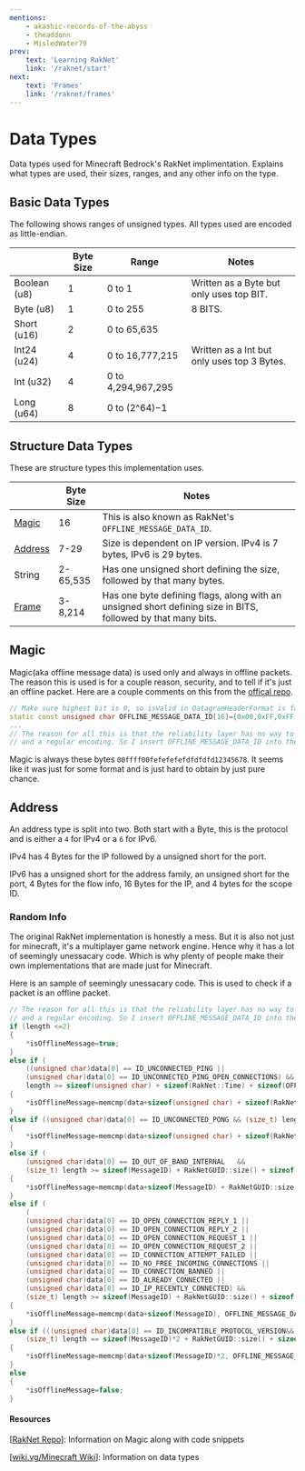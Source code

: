 ```yaml
---
mentions:
    - akashic-records-of-the-abyss
    - theaddonn
    - MisledWater79
prev:
    text: 'Learning RakNet'
    link: '/raknet/start'
next:
    text: 'Frames'
    link: '/raknet/frames'
---
```


# Data Types

Data types used for Minecraft Bedrock's RakNet implimentation.
Explains what types are used, their sizes, ranges, and any other info on the type.

## Basic Data Types

The following shows ranges of unsigned types. All types used are encoded as little-endian.

|               | Byte Size | Range              | Notes                                       |
| ------------- | --------- | ------------------ | ------------------------------------------- |
| Boolean (u8)  | 1         | 0 to 1             | Written as a Byte but only uses top BIT.    |
| Byte (u8)     | 1         | 0 to 255           | 8 BITS.                                     |
| Short (u16)   | 2         | 0 to 65,635        |                                             |
| Int24 (u24)   | 4         | 0 to 16,777,215    | Written as a Int but only uses top 3 Bytes. |
| Int (u32)     | 4         | 0 to 4,294,967,295 |                                             |
| Long (u64)    | 8         | 0 to (2^64)−1      |                                             |

## Structure Data Types

These are structure types this implementation uses.

|                            | Byte Size | Notes                                                                                                        |
| -------------------------- | --------- | ------------------------------------------------------------------------------------------------------------ |
| [Magic](#magic)            | 16        | This is also known as RakNet's `OFFLINE_MESSAGE_DATA_ID`.                                                    |
| [Address](#address)        | 7-29      | Size is dependent on IP version. IPv4 is 7 bytes, IPv6 is 29 bytes.                                          |
| String                     | 2-65,535  | Has one unsigned short defining the size, followed by that many bytes.                                       |
| [Frame](/raknet/frames.md) | 3-8,214   | Has one byte defining flags, along with an unsigned short defining size in BITS, followed by that many bits. |

## Magic

Magic(aka offline message data) is used only and always in offline packets. The reason this is used is for a couple reason, security, and to tell if it's just an offline packet. Here are a couple comments on this from the [offical repo](https://github.com/facebookarchive/RakNet/).

```c++
// Make sure highest bit is 0, so isValid in DatagramHeaderFormat is false
static const unsigned char OFFLINE_MESSAGE_DATA_ID[16]={0x00,0xFF,0xFF,0x00,0xFE,0xFE,0xFE,0xFE,0xFD,0xFD,0xFD,0xFD,0x12,0x34,0x56,0x78};
...
// The reason for all this is that the reliability layer has no way to tell between offline messages that arrived late for a player that is now connected,
// and a regular encoding. So I insert OFFLINE_MESSAGE_DATA_ID into the stream, the encoding of which is essentially impossible to hit by chance
```

Magic is always these bytes `00ffff00fefefefefdfdfdfd12345678`. It seems like it was just for some format and is just hard to obtain by just pure chance.

## Address

An address type is split into two. Both start with a Byte, this is the protocol and is either a `4` for IPv4 or a `6` for IPv6.

IPv4 has 4 Bytes for the IP followed by a unsigned short for the port.

IPv6 has a unsigned short for the address family, an unsigned short for the port, 4 Bytes for the flow info, 16 Bytes for the IP, and 4 bytes for the scope ID.

### Random Info

The original RakNet implementation is honestly a mess. But it is also not just for minecraft, it's a multiplayer game network engine. Hence why it has a lot of seemingly unessacary code. Which is why plenty of people make their own implementations that are made just for Minecraft.

Here is an sample of seemingly unessacary code. This is used to check if a packet is an offline packet.
```c++
// The reason for all this is that the reliability layer has no way to tell between offline messages that arrived late for a player that is now connected,
// and a regular encoding. So I insert OFFLINE_MESSAGE_DATA_ID into the stream, the encoding of which is essentially impossible to hit by chance
if (length <=2)
{
    *isOfflineMessage=true;
}
else if (
    ((unsigned char)data[0] == ID_UNCONNECTED_PING ||
    (unsigned char)data[0] == ID_UNCONNECTED_PING_OPEN_CONNECTIONS) &&
    length >= sizeof(unsigned char) + sizeof(RakNet::Time) + sizeof(OFFLINE_MESSAGE_DATA_ID))
{
    *isOfflineMessage=memcmp(data+sizeof(unsigned char) + sizeof(RakNet::Time), OFFLINE_MESSAGE_DATA_ID, sizeof(OFFLINE_MESSAGE_DATA_ID))==0;
}
else if ((unsigned char)data[0] == ID_UNCONNECTED_PONG && (size_t) length >= sizeof(unsigned char) + sizeof(RakNet::TimeMS) + RakNetGUID::size() + sizeof(OFFLINE_MESSAGE_DATA_ID))
{
    *isOfflineMessage=memcmp(data+sizeof(unsigned char) + sizeof(RakNet::Time) + RakNetGUID::size(), OFFLINE_MESSAGE_DATA_ID, sizeof(OFFLINE_MESSAGE_DATA_ID))==0;
}
else if (
    (unsigned char)data[0] == ID_OUT_OF_BAND_INTERNAL	&&
    (size_t) length >= sizeof(MessageID) + RakNetGUID::size() + sizeof(OFFLINE_MESSAGE_DATA_ID))
{
    *isOfflineMessage=memcmp(data+sizeof(MessageID) + RakNetGUID::size(), OFFLINE_MESSAGE_DATA_ID, sizeof(OFFLINE_MESSAGE_DATA_ID))==0;
}
else if (
    (
    (unsigned char)data[0] == ID_OPEN_CONNECTION_REPLY_1 ||
    (unsigned char)data[0] == ID_OPEN_CONNECTION_REPLY_2 ||
    (unsigned char)data[0] == ID_OPEN_CONNECTION_REQUEST_1 ||
    (unsigned char)data[0] == ID_OPEN_CONNECTION_REQUEST_2 ||
    (unsigned char)data[0] == ID_CONNECTION_ATTEMPT_FAILED ||
    (unsigned char)data[0] == ID_NO_FREE_INCOMING_CONNECTIONS ||
    (unsigned char)data[0] == ID_CONNECTION_BANNED ||
    (unsigned char)data[0] == ID_ALREADY_CONNECTED ||
    (unsigned char)data[0] == ID_IP_RECENTLY_CONNECTED) &&
    (size_t) length >= sizeof(MessageID) + RakNetGUID::size() + sizeof(OFFLINE_MESSAGE_DATA_ID))
{
    *isOfflineMessage=memcmp(data+sizeof(MessageID), OFFLINE_MESSAGE_DATA_ID, sizeof(OFFLINE_MESSAGE_DATA_ID))==0;
}
else if (((unsigned char)data[0] == ID_INCOMPATIBLE_PROTOCOL_VERSION&&
    (size_t) length == sizeof(MessageID)*2 + RakNetGUID::size() + sizeof(OFFLINE_MESSAGE_DATA_ID)))
{
    *isOfflineMessage=memcmp(data+sizeof(MessageID)*2, OFFLINE_MESSAGE_DATA_ID, sizeof(OFFLINE_MESSAGE_DATA_ID))==0;
}
else
{
    *isOfflineMessage=false;
}
```

#### Resources

[[RakNet Repo](https://github.com/facebookarchive/RakNet/)]: Information on Magic along with code snippets

[[wiki.vg/Minecraft Wiki](https://minecraft.wiki/w/Minecraft_Wiki:Projects/wiki.vg_merge/Raknet_Protocol)]: Information on data types
